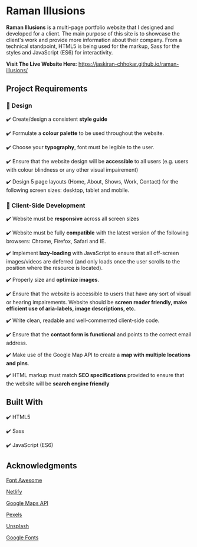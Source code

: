 # Raman Illusions 

**Raman Illusions** is a multi-page portfolio website that I designed and developed for a client. The main purpose of this site is to showcase the client's work and provide more information about their company. From a technical standpoint, HTML5 is being used for the markup, Sass for the styles and JavaScript (ES6) for interactivity. 

**Visit The Live Website Here:** https://jaskiran-chhokar.github.io/raman-illusions/

## Project Requirements 

  ### :art: Design 
  :heavy_check_mark: Create/design a consistent **style guide**
  
  :heavy_check_mark: Formulate a **colour palette** to be used throughout the website.
  
  :heavy_check_mark: Choose your **typography**, font must be legible to the user. 
  
  :heavy_check_mark: Ensure that the website design will be **accessible** to all users (e.g. users with colour blindness or any other visual impairement)
  
  :heavy_check_mark: Design 5 page layouts (Home, About, Shows, Work, Contact) for the following screen sizes: desktop, tablet and mobile. 
     
  ### :iphone: Client-Side Development
  :heavy_check_mark: Website must be **responsive** across all screen sizes 
  
  :heavy_check_mark: Website must be fully **compatible** with the latest version of the following browsers: Chrome, Firefox, Safari and IE. 
  
  :heavy_check_mark: Implement **lazy-loading** with JavaScript to ensure that all off-screen images/videos are deferred (and only loads once the user scrolls to the position where the resource is located). 
  
  :heavy_check_mark: Properly size and **optimize images**.
  
  :heavy_check_mark: Ensure that the website is accessible to users that have any sort of visual or hearing impairements. Website should be **screen reader friendly, make efficient use of aria-labels, image descriptions, etc.** 
  
  :heavy_check_mark: Write clean, readable and well-commented client-side code.
  
  :heavy_check_mark: Ensure that the **contact form is functional** and points to the correct email address. 
  
  :heavy_check_mark: Make use of the Google Map API to create a **map with multiple locations and pins**. 
  
  :heavy_check_mark: HTML markup must match **SEO specifications** provided to ensure that the website will be **search engine friendly**
  
## Built With 
:heavy_check_mark: HTML5 

:heavy_check_mark: Sass

:heavy_check_mark: JavaScript (ES6)

## Acknowledgments 

[Font Awesome](https://fontawesome.com/)

[Netlify](https://www.netlify.com/)

[Google Maps API](https://developers.google.com/maps/documentation)

[Pexels](https://www.pexels.com/)

[Unsplash](https://unsplash.com/)

[Google Fonts](https://fonts.google.com/)
